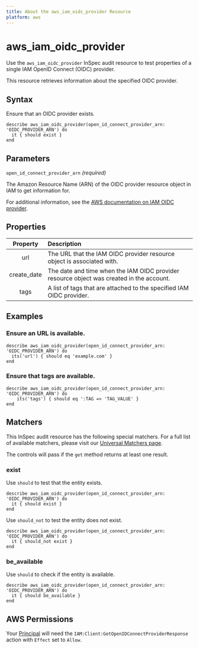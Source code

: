 ```yaml
---
title: About the aws_iam_oidc_provider Resource
platform: aws
---
```


# aws\_iam\_oidc\_provider

Use the `aws_iam_oidc_provider` InSpec audit resource to test properties of a single IAM OpenID Connect (OIDC) provider.

This resource retrieves information about the specified OIDC provider.

## Syntax

Ensure that an OIDC provider exists.

    describe aws_iam_oidc_provider(open_id_connect_provider_arn: 'OIDC_PROVIDER_ARN') do
      it { should exist }
    end

## Parameters

`open_id_connect_provider_arn` _(required)_

The Amazon Resource Name (ARN) of the OIDC provider resource object in IAM to get information for.


For additional information, see the [AWS documentation on IAM OIDC provider](https://docs.aws.amazon.com/AWSCloudFormation/latest/UserGuide/aws-resource-iam-oidcprovider.html).

## Properties

| Property | Description |
| :---: | :--- |
| url | The URL that the IAM OIDC provider resource object is associated with. |
| create_date | The date and time when the IAM OIDC provider resource object was created in the account. |
| tags | A list of tags that are attached to the specified IAM OIDC provider. |

## Examples

### Ensure an URL is available.

    describe aws_iam_oidc_provider(open_id_connect_provider_arn: 'OIDC_PROVIDER_ARN') do
      its('url') { should eq 'example.com' }
    end

### Ensure that tags are available.

    describe aws_iam_oidc_provider(open_id_connect_provider_arn: 'OIDC_PROVIDER_ARN') do
        its('tags') { should eq ':TAG => 'TAG_VALUE' }
    end

## Matchers

This InSpec audit resource has the following special matchers. For a full list of available matchers, please visit our [Universal Matchers page](https://www.inspec.io/docs/reference/matchers/).

The controls will pass if the `get` method returns at least one result.

### exist

Use `should` to test that the entity exists.

    describe aws_iam_oidc_provider(open_id_connect_provider_arn: 'OIDC_PROVIDER_ARN') do
      it { should exist }
    end

Use `should_not` to test the entity does not exist.

    describe aws_iam_oidc_provider(open_id_connect_provider_arn: 'OIDC_PROVIDER_ARN') do
      it { should_not exist }
    end

### be_available

Use `should` to check if the entity is available.

    describe aws_iam_oidc_provider(open_id_connect_provider_arn: 'OIDC_PROVIDER_ARN') do
      it { should be_available }
    end

## AWS Permissions

Your [Principal](https://docs.aws.amazon.com/IAM/latest/UserGuide/intro-structure.html#intro-structure-principal) will need the `IAM:Client:GetOpenIDConnectProviderResponse` action with `Effect` set to `Allow`.
